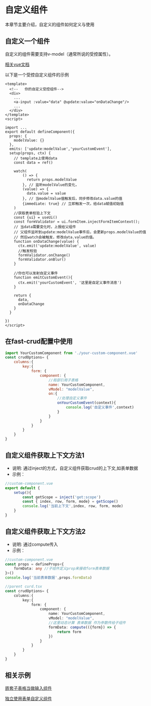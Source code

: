 # 自定义组件

本章节主要介绍，自定义的组件如何定义与使用

## 自定义一个组件

自定义的组件需要支持v-model（通常所说的受控属性）。

[相关vue文档](https://v3.cn.vuejs.org/guide/component-custom-events.html#v-model-参数)


以下是一个受控自定义组件的示例

```vue
<template>
  <!--   你的自定义受控组件-->
  <div>
    ...
    <a-input :value="data" @update:value="onDataChange"/>
    ...
  </div>
</template>
<script>

import ...
export default defineComponent({
  props: {
    modelValue: {}
  },
  emits: ['update:modelValue','yourCustomEvent'],
  setup(props, ctx) {
    // template上使用data
    const data = ref()

    watch(
        () => {
          return props.modelValue
        }, // 监听modelValue的变化，
        (value) => {
          data.value = value
        }, // 当modelValue值触发后，同步修改data.value的值
        {immediate: true} // 立即触发一次，给data赋值初始值
    )
    //获取表单校验上下文
    const {ui} = useUi()
    const formValidator = ui.formItem.injectFormItemContext();
    // 当data需要变化时，上报给父组件
    // 父组件监听到update:modelValue事件后，会更新props.modelValue的值
    // 然后watch会被触发，修改data.value的值。
    function onDataChange(value) {
      ctx.emit('update:modelValue', value)
      //触发校验
      formValidator.onChange()
      formValidator.onBlur()
    }
    
    //你也可以发射自定义事件
    function emitCustomEvent(){
      ctx.emit('yourCustomEvent', '这里是自定义事件消息')
    }

    return {
      data,
      onDataChange
    }
  }

})
</script>
```

## 在fast-crud配置中使用

```js
import YourCustomComponent from './your-custom-component.vue'
const crudOptions= {
    columns:{
        key:{
            form: {
                component: {
                    //局部引用子表格
                    name: YourCustomComponent,
                    vModel: "modelValue",
                    on:{
                        //处理自定义事件
                        onYourCustomEvent(context){
                            console.log('自定义事件',context)
                        }
                    }
                }
            }
        }
    }
}
```

## 自定义组件获取上下文方法1

* 说明: 通过inject的方式，自定义组件获取crud的上下文,如表单数据
* 示例：

```js
//custom-component.vue
export default {
    setup(){
        const getScope = inject('get:scope')
        const { index, row, form, mode} = getScope()
        console.log('当前上下文',index, row, form, mode)
    }
}
```

## 自定义组件获取上下文方法2

* 说明: 通过compute传入
* 示例：

```ts
//custom-component.vue
const props = defineProps<{
    formData: any //子组件定义prop来接收form表单数据
}>()
console.log('当前表单数据',props.formData)
```

```ts
//parent curd.tsx
const crudOptions= {
    columns:{
        key:{
            form: {
                component: {
                    name: YourCustomComponent,
                    vModel: "modelValue",
                    //这里动态计算 表单数据 作为参数传给子组件
                    formData: compute(({form}) => {
                        return form
                    })
                }
            }
        }
    }
}
```


## 相关示例

[嵌套子表格当做输入组件](http://fast-crud.docmirror.cn/antdv/#/crud/advanced/nest)


[独立使用表单自定义组件](http://fast-crud.docmirror.cn/antdv/#/crud/feature/local-v-model)

